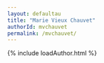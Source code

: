 ```yaml
---
layout: defaultau
title: "Marie Vieux Chauvet"
authorId: mvchauvet
permalink: /mvchauvet/
---
```

{% include loadAuthor.html %}
<script>
    $(document).ready(function(){
        showAuthorBio('{{ page.authorId }}');
   });
</script>